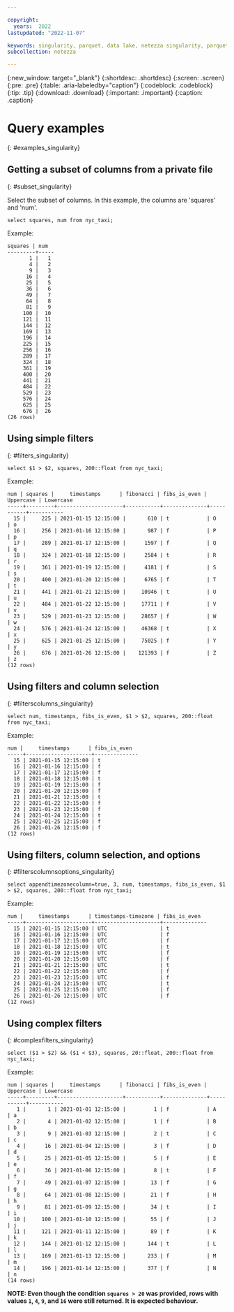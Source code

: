 ```yaml
---

copyright:
  years:  2022
lastupdated: "2022-11-07"

keywords: singularity, parquet, data lake, netezza singularity, parquet files, querying data
subcollection: netezza

---
```


{:new_window: target="_blank"}
{:shortdesc: .shortdesc}
{:screen: .screen}
{:pre: .pre}
{:table: .aria-labeledby="caption"}
{:codeblock: .codeblock}
{:tip: .tip}
{:download: .download}
{:important: .important}
{:caption: .caption}

# Query examples
{: #examples_singularity}

## Getting a subset of columns from a private file
{: #subset_singularity}

Select the subset of columns. In this example, the columns are 'squares' and 'num'.


```
select squares, num from nyc_taxi;
```

Example:

```
squares | num
---------+-----
       1 |   1
       4 |   2
       9 |   3
      16 |   4
      25 |   5
      36 |   6
      49 |   7
      64 |   8
      81 |   9
     100 |  10
     121 |  11
     144 |  12
     169 |  13
     196 |  14
     225 |  15
     256 |  16
     289 |  17
     324 |  18
     361 |  19
     400 |  20
     441 |  21
     484 |  22
     529 |  23
     576 |  24
     625 |  25
     676 |  26
(26 rows)
```

## Using simple filters
{: #filters_singularity}

```
select $1 > $2, squares, 200::float from nyc_taxi;
```

Example:

```
num | squares |     timestamps      | fibonacci | fibs_is_even | Uppercase | Lowercase
-----+---------+---------------------+-----------+--------------+-----------+-----------
  15 |     225 | 2021-01-15 12:15:00 |       610 | t            | O         | o
  16 |     256 | 2021-01-16 12:15:00 |       987 | f            | P         | p
  17 |     289 | 2021-01-17 12:15:00 |      1597 | f            | Q         | q
  18 |     324 | 2021-01-18 12:15:00 |      2584 | t            | R         | r
  19 |     361 | 2021-01-19 12:15:00 |      4181 | f            | S         | s
  20 |     400 | 2021-01-20 12:15:00 |      6765 | f            | T         | t
  21 |     441 | 2021-01-21 12:15:00 |     10946 | t            | U         | u
  22 |     484 | 2021-01-22 12:15:00 |     17711 | f            | V         | v
  23 |     529 | 2021-01-23 12:15:00 |     28657 | f            | W         | w
  24 |     576 | 2021-01-24 12:15:00 |     46368 | t            | X         | x
  25 |     625 | 2021-01-25 12:15:00 |     75025 | f            | Y         | y
  26 |     676 | 2021-01-26 12:15:00 |    121393 | f            | Z         | z
(12 rows)
```

## Using filters and column selection
{: #filterscolumns_singularity}

```
select num, timestamps, fibs_is_even, $1 > $2, squares, 200::float from nyc_taxi;
```

Example:

```
num |     timestamps      | fibs_is_even
-----+---------------------+--------------
  15 | 2021-01-15 12:15:00 | t
  16 | 2021-01-16 12:15:00 | f
  17 | 2021-01-17 12:15:00 | f
  18 | 2021-01-18 12:15:00 | t
  19 | 2021-01-19 12:15:00 | f
  20 | 2021-01-20 12:15:00 | f
  21 | 2021-01-21 12:15:00 | t
  22 | 2021-01-22 12:15:00 | f
  23 | 2021-01-23 12:15:00 | f
  24 | 2021-01-24 12:15:00 | t
  25 | 2021-01-25 12:15:00 | f
  26 | 2021-01-26 12:15:00 | f
(12 rows)
```

## Using filters, column selection, and options
{: #filterscolumnsoptions_singularity}

```
select appendtimezonecolumn=true, 3, num, timestamps, fibs_is_even, $1 > $2, squares, 200::float from nyc_taxi;
```

Example:

```
num |     timestamps      | timestamps-timezone | fibs_is_even
-----+---------------------+---------------------+--------------
  15 | 2021-01-15 12:15:00 | UTC                 | t
  16 | 2021-01-16 12:15:00 | UTC                 | f
  17 | 2021-01-17 12:15:00 | UTC                 | f
  18 | 2021-01-18 12:15:00 | UTC                 | t
  19 | 2021-01-19 12:15:00 | UTC                 | f
  20 | 2021-01-20 12:15:00 | UTC                 | f
  21 | 2021-01-21 12:15:00 | UTC                 | t
  22 | 2021-01-22 12:15:00 | UTC                 | f
  23 | 2021-01-23 12:15:00 | UTC                 | f
  24 | 2021-01-24 12:15:00 | UTC                 | t
  25 | 2021-01-25 12:15:00 | UTC                 | f
  26 | 2021-01-26 12:15:00 | UTC                 | f
(12 rows)
```

## Using complex filters
{: #complexfilters_singularity}

```
select ($1 > $2) && ($1 < $3), squares, 20::float, 200::float from nyc_taxi;
```

Example:

```
num | squares |     timestamps      | fibonacci | fibs_is_even | Uppercase | Lowercase
-----+---------+---------------------+-----------+--------------+-----------+-----------
   1 |       1 | 2021-01-01 12:15:00 |         1 | f            | A         | a
   2 |       4 | 2021-01-02 12:15:00 |         1 | f            | B         | b
   3 |       9 | 2021-01-03 12:15:00 |         2 | t            | C         | c
   4 |      16 | 2021-01-04 12:15:00 |         3 | f            | D         | d
   5 |      25 | 2021-01-05 12:15:00 |         5 | f            | E         | e
   6 |      36 | 2021-01-06 12:15:00 |         8 | t            | F         | f
   7 |      49 | 2021-01-07 12:15:00 |        13 | f            | G         | g
   8 |      64 | 2021-01-08 12:15:00 |        21 | f            | H         | h
   9 |      81 | 2021-01-09 12:15:00 |        34 | t            | I         | i
  10 |     100 | 2021-01-10 12:15:00 |        55 | f            | J         | j
  11 |     121 | 2021-01-11 12:15:00 |        89 | f            | K         | k
  12 |     144 | 2021-01-12 12:15:00 |       144 | t            | L         | l
  13 |     169 | 2021-01-13 12:15:00 |       233 | f            | M         | m
  14 |     196 | 2021-01-14 12:15:00 |       377 | f            | N         | n
(14 rows)
```

**NOTE: Even though the condition `squares > 20` was provided, rows with values `1`, `4`, `9`, and `16` were still returned. It is expected behaviour.**
